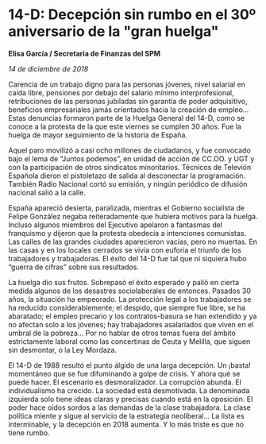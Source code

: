 # 14-D: Decepción sin rumbo en el 30º aniversario de la "gran huelga"

**Elisa García / Secretaria de Finanzas del SPM**

*14 de diciembre de 2018*

Carencia de un trabajo digno para las personas jóvenes, nivel salarial en caída libre, pensiones por debajo del salario mínimo interprofesional, retribuciones de las personas jubiladas sin garantía de poder adquisitivo, beneficios empresariales jamás orientados hacia la creación de empleo… Estas denuncias formaron parte de la Huelga General del 14-D, como se conoce a la protesta de la que este viernes se cumplen 30 años. Fue la huelga de mayor seguimiento de la historia de España.

Aquel paro movilizó a casi ocho millones de ciudadanos, y fue convocado bajo el lema de “Juntos podemos”, en unidad de acción de CC.OO. y UGT y con la participación de otros sindicatos minoritarios. Técnicos de Televión Española dieron el pistoletazo de salida al desconectar la programación. También Radio Nacional cortó su emisión, y ningún periódico de difusión nacional salió a la calle.

España apareció desierta, paralizada, mientras el Gobierno socialista de Felipe González negaba reiteradamente que hubiera motivos para la huelga. Incluso algunos miembros del Ejecutivo apelaron a fantasmas del franquismo y dijeron que la protesta obedecía a intenciones comunistas. Las calles de las grandes ciudades aparecieron vacías, pero no muertas. En las casas y en los locales cerrados se vivía con euforia el triunfo de los trabajadores y trabajadoras. El éxito del 14-D fue tal que ni siquiera hubo “guerra de cifras” sobre sus resultados.

La huelga dio sus frutos. Sobrepasó el éxito esperado y palió en cierta medida algunos de los desastres sociolaborales de entonces. Pasados 30 años, la situación ha empeorado. La protección legal a los trabajadores se ha reducido considerablemente; el despido, que siempre fue libre, se ha abaratado; el empleo precario y los contratos-basura se han extendido y ya no afectan solo a los jóvenes; hay trabajadores asalariados que viven en el umbral de la pobreza… Por no hablar de otros temas fuera del ámbito estrictamente laboral como las concertinas de Ceuta y Melilla, que siguen sin desmontar, o la Ley Mordaza.

El 14-D de 1988 resultó el punto álgido de una larga decepción. Un ¡basta! momentáneo que se fue difuminando a golpe de crisis. Y ahora qué se puede hacer. El escenario es desmoralizador. La corrupción abunda. El individualismo ha crecido. La sociedad está desmotivada. La denominada izquierda solo tiene ideas claras y precisas cuando está en la oposición. El poder hace oídos sordos a las demandas de la clase trabajadora. La clase política miente y sigue al servicio de la estrategia neoliberal… La lista es interminable, y la decepción en 2018 aumenta. Y lo más triste es que no tiene rumbo.
